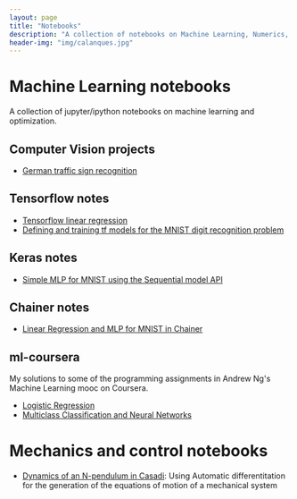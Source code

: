 ```yaml
---
layout: page
title: "Notebooks"
description: "A collection of notebooks on Machine Learning, Numerics, Control and Optimization."
header-img: "img/calanques.jpg"
---
```


# Machine Learning notebooks


A collection of jupyter/ipython notebooks on machine learning and optimization.

## Computer Vision projects
* [German traffic sign recognition](https://github.com/blumenta/autonomous-driving-projects/blob/master/traffic-sign-classification/German_Traffic_Sign_Recognition.ipynb)

## Tensorflow notes
* [Tensorflow linear regression](https://github.com/blumenta/machine-learning-notebooks/blob/master/tf-notes/tensorflow_notes.ipynb)
* [Defining and training tf models for the MNIST digit recognition problem](https://github.com/blumenta/machine-learning-notebooks/blob/master/tf-notes/mnist.ipynb)

## Keras notes
* [Simple MLP for MNIST using the Sequential model API](https://github.com/blumenta/machine-learning-notebooks/blob/master/keras-notes/keras-notes.ipynb)

## Chainer notes
* [Linear Regression and MLP for MNIST in Chainer](https://github.com/blumenta/machine-learning-notebooks/blob/master/chainer-notes/chainer_intro.ipynb)

## ml-coursera
My solutions to some of the programming assignments in Andrew Ng's Machine Learning mooc on Coursera.

* [Logistic Regression](http://nbviewer.jupyter.org/github/blumenta/machine-learning-notebooks/blob/master/ml-coursera/ex2-logistic-regression/ex2-logistic-regression.ipynb)
* [Multiclass Classification and Neural Networks](http://nbviewer.jupyter.org/github/blumenta/machine-learning-notebooks/blob/master/ml-coursera/ex3-multiclass-classification-and-neural-networks/ex3.ipynb)

# Mechanics and control notebooks

* [Dynamics of an N-pendulum in Casadi](http://nbviewer.jupyter.org/github/blumenta/mechanics-control-notebooks/blob/master/casadi-notebooks/dynamics-of-an-N-pendulum.ipynb): Using Automatic differentitation for the generation of the equations of motion of a mechanical system

